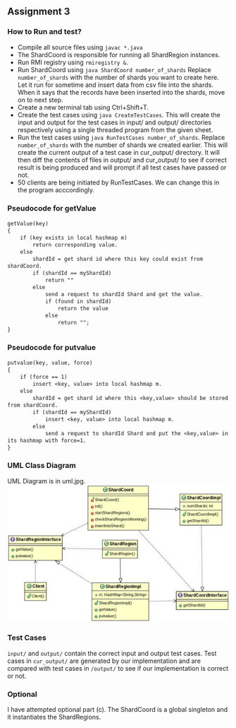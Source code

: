 ## Assignment 3

### How to Run and test?
- Compile all source files using ```javac *.java```
- The ShardCoord is responsible for running all ShardRegion instances.
- Run RMI registry using ```rmiregistry &```.
- Run ShardCoord using ```java ShardCoord number_of_shards``` Replace ```number_of_shards``` with the number of shards you want to create here. Let it run for sometime and insert data from csv file into the shards. When it says that the records have been inserted into the shards, move on to next step.
- Create a new terminal tab using Ctrl+Shift+T.
- Create the test cases using ```java CreateTestCases```. This will create the input and output for the test cases in input/ and output/ directories respectively using a single threaded program from the given sheet.
- Run the test cases using ```java RunTestCases number_of_shards```. Replace ```number_of_shards``` with the number of shards we created earlier. This will create the current output of a test case in cur_output/ directory. It will then diff the contents of files in output/ and cur_output/ to see if correct result is being produced and will prompt if all test cases have passed or not.
- 50 clients are being initiated by RunTestCases. We can change this in the program acccordingly.

### Pseudocode for getValue
```
getValue(key)
{
    if (key exists in local hashmap m)
        return corresponding value.
    else
        shardId = get shard id where this key could exist from shardCoord.
        if (shardId == myShardId)
            return ""
        else
            send a request to shardId Shard and get the value.
            if (found in shardId)
                return the value
            else
                return "";
}
```

### Pseudocode for putvalue
```
putvalue(key, value, force)
{
    if (force == 1)
        insert <key, value> into local hashmap m.
    else
        shardId = get shard id where this <key,value> should be stored from shardCoord.
        if (shardId == myShardId)
            insert <key, value> into local hashmap m.
        else
            send a request to shardId Shard and put the <key,value> in its hashmap with force=1.
}
```

### UML Class Diagram
UML Diagram is in uml.jpg.
![UML Diagram](uml.jpg)

### Test Cases
```input/``` and ```output/``` contain the correct input and output test cases.
Test cases in ```cur_output/``` are generated by our implementation and are compared with test cases in ```/output/``` to see if our implementation is correct or not.

### Optional
I have attempted optional part (c). The ShardCoord is a global singleton and it instantiates the ShardRegions.
